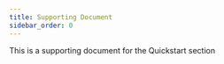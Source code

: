 ```yaml
---
title: Supporting Document
sidebar_order: 0
---
```


This is a supporting document for the Quickstart section
